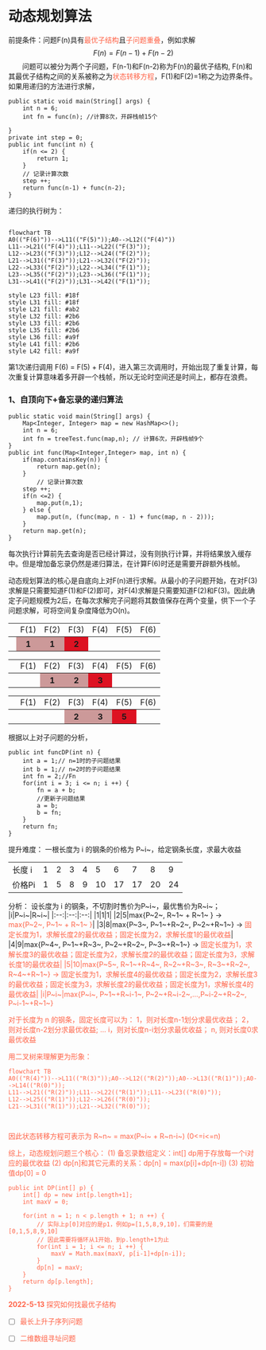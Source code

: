 # 动态规划算法
前提条件：问题F(n)具有<font color=Tomato>最优子结构</font>且<font color=Tomato>子问题重叠</font>，例如求解
$$
F(n) = F(n-1) + F(n-2)
$$
&emsp;&emsp;问题可以被分为两个子问题，F(n-1)和F(n-2)称为F(n)的最优子结构, F(n)和其最优子结构之间的关系被称之为<font color=Tomato>状态转移方程</font>，F(1)和F(2)=1称之为边界条件。
如果用递归的方法进行求解，
```java{.line-numbers}
public static void main(String[] args) {
    int n = 6;
    int fn = func(n); //计算8次，开辟栈帧15个
    
}
private int step = 0;
public int func(int n) {
    if(n <= 2) {
        return 1;
    }
    // 记录计算次数
    step ++;
    return func(n-1) + func(n-2);
}

```
递归的执行树为：

```mermaid{r, engine='perl'}

flowchart TB
A0(("F(6)"))-->L11(("F(5)"));A0-->L12(("F(4)"))
L11-->L21(("F(4)"));L11-->L22(("F(3)"));
L12-->L23(("F(3)"));L12-->L24(("F(2)"));
L21-->L31(("F(3)"));L21-->L32(("F(2)"));
L22-->L33(("F(2)"));L22-->L34(("F(1)"));
L23-->L35(("F(2)"));L23-->L36(("F(1)"));
L31-->L41(("F(2)"));L31-->L42(("F(1)"));

style L23 fill: #18f
style L31 fill: #18f
style L21 fill: #ab2
style L32 fill: #2b6
style L33 fill: #2b6
style L35 fill: #2b6
style L36 fill: #a9f
style L41 fill: #2b6
style L42 fill: #a9f

```

第1次递归调用 F(6) = F(5) + F(4)，进入第三次调用时，开始出现了重复计算，每次重复计算意味着多开辟一个栈帧，所以无论时空间还是时间上，都存在浪费。

### 1、自顶向下+备忘录的递归算法
```java{.line-numbers}
public static void main(String[] args) {
    Map<Integer, Integer> map = new HashMap<>();
    int n = 6;
    int fn = treeTest.func(map,n); // 计算6次，开辟栈帧9个
}
public int func(Map<Integer,Integer> map, int n) {
    if(map.containsKey(n)) {
        return map.get(n);
    }
        // 记录计算次数
    step ++;
    if(n <=2) {
        map.put(n,1);
    } else {
        map.put(n, (func(map, n - 1) + func(map, n - 2)));
    }
    return map.get(n);
}
```
每次执行计算前先去查询是否已经计算过，没有则执行计算，并将结果放入缓存中。但是增加备忘录仍然是递归算法，在计算F(6)时还是需要开辟额外栈帧。

动态规划算法的核心是自底向上对F(n)进行求解。从最小的子问题开始，在对F(3)求解是只需要知道F(1)和F(2)即可，对F(4)求解是只需要知道F(2)和F(3)。因此确定子问题规模为2后，在每次求解完子问题将其数值保存在两个变量，供下一个子问题求解，可将空间复杂度降低为O(n)。

<table>
<tr>
<th></th><td>F(1)</td><td>F(2)</td><td>F(3)</td><td>F(4)</td><td>F(5)</td><td>F(6)</td>
</tr><tr><th></th>
<th bgcolor="#cc9999">1</th>
<th bgcolor="#cc9999">1</th>
<th bgcolor="#dd1222">2</th><th></th><th></th><th></th></tr></table>

<table>
<tr>
<th></th><td>F(1)</td><td>F(2)</td><td>F(3)</td><td>F(4)</td><td>F(5)</td><td>F(6)</td>
</tr>
<tr><th></th><th></th>
<th bgcolor="#cc9999">1</th>
<th bgcolor="#cc9999">2</th>
<th bgcolor="#dd1222">3</th><th></th><th></th></tr></table>

<table>
<tr>
<th></th><td>F(1)</td><td>F(2)</td><td>F(3)</td><td>F(4)</td><td>F(5)</td><td>F(6)</td>
</tr>
<tr><th></th><th></th><th></th><th bgcolor="#cc9999">2</th>
<th bgcolor="#cc9999">3</th>
<th bgcolor="#dd1222">5</th><th></th></tr></table>

根据以上对子问题的分析，
```java{.line-numbers}
public int funcDP(int n) {
    int a = 1;// n=1时的子问题结果
    int b = 1;// n=2时的子问题结果
    int fn = 2;//Fn
    for(int i = 3; i <= n; i ++) {
        fn = a + b;
        //更新子问题结果
        a = b;
        b = fn;
    }
    return fn;
}
```

提升难度：
一根长度为 i 的钢条的价格为 P~i~，给定钢条长度，求最大收益
<table>
<tr>
<td>长度 i</td><td>1</td><td>2</td><td>3</td><td>4</td><td>5</td><td>6</td><td>7</td><td>8</td><td>9</td>
</tr>
<tr>
<td>价格Pi</td><td>1</td><td>5</td><td>8</td><td>9</td><td>10</td><td>17</td><td>17</td><td>20</td><td>24</td>
</tr>
</table>

分析：
设长度为 i 的钢条，不切割时售价为P~i~，最优售价为R~i~；
|i|P~i~|R~i~|
|:--:|:--:|:--:|
|1|1|1|
|2|5|max{P~2~, R~1~ + R~1~ } -> <font color=Tomato>max{P~2~, P~1~ + R~1~ }</font>|
|3|8|max{P~3~, P~1~+R~2~, P~2~+R~1~} -> <font color=Tomato>固定长度为1，求解长度2的最优收益；固定长度为2，求解长度1的最优收益</font>|
|4|9|max{P~4~, P~1~+R~3~, P~2~+R~2~, P~3~+R~1~} -> <font color=Tomato>固定长度为1，求解长度3的最优收益；固定长度为2，求解长度2的最优收益；固定长度为3，求解长度1的最优收益</fong>|
|5|10|max{P~5~, R~1~+R~4~, R~2~+R~3~, R~3~+R~2~, R~4~+R~1~} -> <font color=Tomato>固定长度为1，求解长度4的最优收益；固定长度为2，求解长度3的最优收益；固定长度为3，求解长度2的最优收益；固定长度为1，求解长度4的最优收益</fong>|
|i|P~i~|max{P~i~, P~1~+R~i-1~, P~2~+R~i-2~,...,P~i-2~+R~2~, P~i-1~+R~1~}

对于长度为 n 的钢条，固定长度可以为：
1，则对长度n-1划分求最优收益；
2，则对长度n-2划分求最优收益;
...
i，则对长度n-i划分求最优收益；
n, 则对长度0求最优收益


用二叉树来理解更为形象：

```mermaid{r, engine='perl'}
flowchart TB
A0(("R(4)"))-->L11(("R(3)"));A0-->L12(("R(2)"));A0-->L13(("R(1)"));A0-->L14(("R(0)"));
L11-->L21(("R(2)"));L11-->L22(("R(1)"));L11-->L23(("R(0)"));
L12-->L25(("R(1)"));L12-->L26(("R(0)"));
L21-->L31(("R(1)"));L21-->L32(("R(0)"));



```
因此<font color=Tomato>状态转移方程</font>可表示为
R~n~ = max(P~i~ + R~n-i~) (0<=i<=n)


综上，动态规划问题三个核心：
(1) 备忘录数组定义：int[] dp用于存放每一个i对应的最优收益
(2) dp[n]和其它元素的关系：dp[n] = max(p[i]+dp[n-i])
(3) 初始值dp[0] = 0

```java{.line-numbers}
public int DP(int[] p) {
    int[] dp = new int[p.length+1];
    int maxV = 0;

    for(int n = 1; n < p.length + 1; n ++) {
        // 实际上p[0]对应的是p1，例如p=[1,5,8,9,10]，们需要的是[0,1,5,8,9,10]            
        // 因此需要将循环从1开始，到p.length+1为止
        for(int i = 1; i <= n; i ++) {
            maxV = Math.max(maxV, p[i-1]+dp[n-i]);
        }
        dp[n] = maxV;
    }
    return dp[p.length];
}
```
**2022-5-13**
探究如何找最优子结构
- [ ] 最长上升子序列问题
- [ ] 二维数组寻址问题



